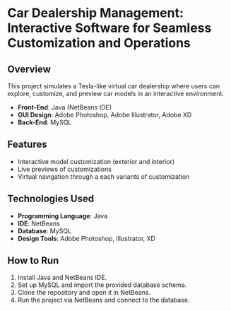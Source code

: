 # Car Dealership Management: Interactive Software for Seamless Customization and Operations

## Overview
This project simulates a Tesla-like virtual car dealership where users can explore, customize, and preview car models in an interactive environment.

- **Front-End**: Java (NetBeans IDE)
- **GUI Design**: Adobe Photoshop, Adobe Illustrator, Adobe XD
- **Back-End**: MySQL

## Features
- Interactive model customization (exterior and interior)
- Live previews of customizations
- Virtual navigation through a each variants of customization

## Technologies Used
- **Programming Language**: Java
- **IDE**: NetBeans
- **Database**: MySQL
- **Design Tools**: Adobe Photoshop, Illustrator, XD

## How to Run
1. Install Java and NetBeans IDE.
2. Set up MySQL and import the provided database schema.
3. Clone the repository and open it in NetBeans.
4. Run the project via NetBeans and connect to the database.
